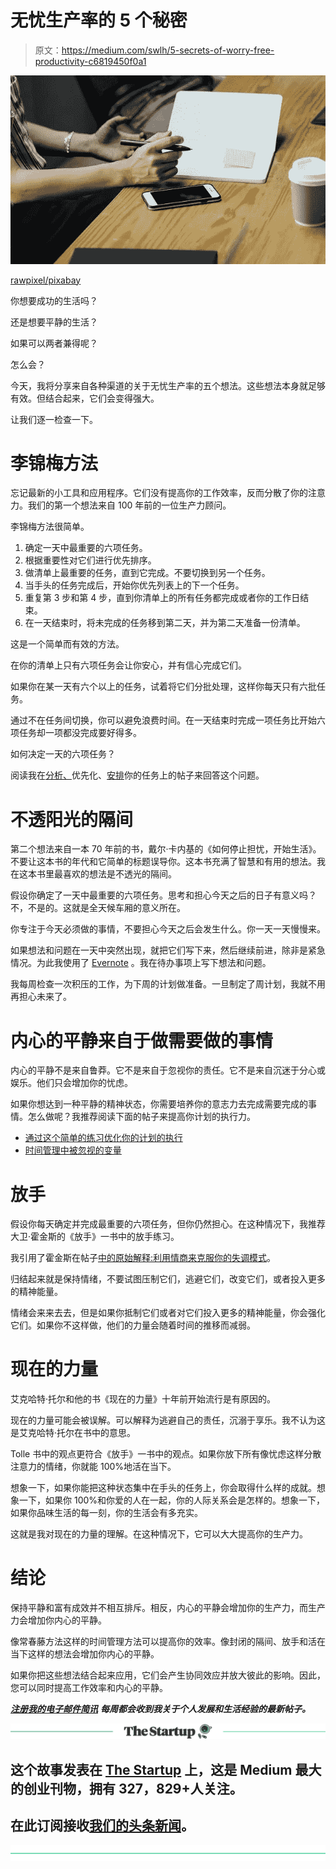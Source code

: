 # 无忧生产率的 5 个秘密

> 原文：<https://medium.com/swlh/5-secrets-of-worry-free-productivity-c6819450f0a1>

![](img/9ffc86bebad6f9e55d89ee4b9c3f37a3.png)

[rawpixel/pixabay](https://pixabay.com/en/arms-beverage-communication-3404941/)

你想要成功的生活吗？

还是想要平静的生活？

如果可以两者兼得呢？

怎么会？

今天，我将分享来自各种渠道的关于无忧生产率的五个想法。这些想法本身就足够有效。但结合起来，它们会变得强大。

让我们逐一检查一下。

# 李锦梅方法

忘记最新的小工具和应用程序。它们没有提高你的工作效率，反而分散了你的注意力。我们的第一个想法来自 100 年前的一位生产力顾问。

李锦梅方法很简单。

1.  确定一天中最重要的六项任务。
2.  根据重要性对它们进行优先排序。
3.  做清单上最重要的任务，直到它完成。不要切换到另一个任务。
4.  当手头的任务完成后，开始你优先列表上的下一个任务。
5.  重复第 3 步和第 4 步，直到你清单上的所有任务都完成或者你的工作日结束。
6.  在一天结束时，将未完成的任务移到第二天，并为第二天准备一份清单。

这是一个简单而有效的方法。

在你的清单上只有六项任务会让你安心，并有信心完成它们。

如果你在某一天有六个以上的任务，试着将它们分批处理，这样你每天只有六批任务。

通过不在任务间切换，你可以避免浪费时间。在一天结束时完成一项任务比开始六项任务却一项都没完成要好得多。

如何决定一天的六项任务？

阅读我在[分析、](https://ideavisionaction.com/productivity/the-simple-formula-of-time-management/)优先化、[安排](https://ideavisionaction.com/productivity/what-gets-scheduled-gets-done/)你的任务上的帖子来回答这个问题。

# 不透阳光的隔间

第二个想法来自一本 70 年前的书，戴尔·卡内基的《如何停止担忧，开始生活》。不要让这本书的年代和它简单的标题误导你。这本书充满了智慧和有用的想法。我在这本书里最喜欢的想法是不透光的隔间。

假设你确定了一天中最重要的六项任务。思考和担心今天之后的日子有意义吗？不，不是的。这就是全天候车厢的意义所在。

你专注于今天必须做的事情，不要担心今天之后会发生什么。你一天一天慢慢来。

如果想法和问题在一天中突然出现，就把它们写下来，然后继续前进，除非是紧急情况。为此我使用了 [Evernote](https://ideavisionaction.com/productivity/the-app-that-i-use-the-most/) 。我在待办事项上写下想法和问题。

我每周检查一次积压的工作，为下周的计划做准备。一旦制定了周计划，我就不用再担心未来了。

# 内心的平静来自于做需要做的事情

内心的平静不是来自鲁莽。它不是来自于忽视你的责任。它不是来自沉迷于分心或娱乐。他们只会增加你的忧虑。

如果你想达到一种平静的精神状态，你需要培养你的意志力去完成需要完成的事情。怎么做呢？我推荐阅读下面的帖子来提高你计划的执行力。

*   [通过这个简单的练习优化你的计划的执行](https://ideavisionaction.com/productivity/optimize-the-execution-of-your-plans-with-this-simple-exercise/)
*   [时间管理中被忽视的变量](https://ideavisionaction.com/productivity/the-overlooked-variable-of-time-management/)

# 放手

假设你每天确定并完成最重要的六项任务，但你仍然担心。在这种情况下，我推荐大卫·霍金斯的《放手》一书中的放手练习。

我引用了霍金斯在帖子[中的原始解释:利用情商来克服你的失调模式](https://ideavisionaction.com/personal-development/using-emotional-intelligence-to-overcome-your-dysfunctional-patterns/)。

归结起来就是保持情绪，不要试图压制它们，逃避它们，改变它们，或者投入更多的精神能量。

情绪会来来去去，但是如果你抵制它们或者对它们投入更多的精神能量，你会强化它们。如果你不这样做，他们的力量会随着时间的推移而减弱。

# 现在的力量

艾克哈特·托尔和他的书《现在的力量》十年前开始流行是有原因的。

现在的力量可能会被误解。可以解释为逃避自己的责任，沉溺于享乐。我不认为这是艾克哈特·托尔在书中的意思。

Tolle 书中的观点更符合《放手》一书中的观点。如果你放下所有像忧虑这样分散注意力的情绪，你就能 100%地活在当下。

想象一下，如果你能把这种状态集中在手头的任务上，你会取得什么样的成就。想象一下，如果你 100%和你爱的人在一起，你的人际关系会是怎样的。想象一下，如果你品味生活的每一刻，你的生活会有多充实。

这就是我对现在的力量的理解。在这种情况下，它可以大大提高你的生产力。

# 结论

保持平静和富有成效并不相互排斥。相反，内心的平静会增加你的生产力，而生产力会增加你内心的平静。

像常春藤方法这样的时间管理方法可以提高你的效率。像封闭的隔间、放手和活在当下这样的想法会增加你内心的平静。

如果你把这些想法结合起来应用，它们会产生协同效应并放大彼此的影响。因此，您可以同时提高工作效率和内心的平静。

[***注册我的电子邮件简讯***](https://ideavisionaction.com/email-newsletter/) ***每周都会收到我关于个人发展和生活经验的最新帖子。***

[![](img/308a8d84fb9b2fab43d66c117fcc4bb4.png)](https://medium.com/swlh)

## 这个故事发表在 [The Startup](https://medium.com/swlh) 上，这是 Medium 最大的创业刊物，拥有 327，829+人关注。

## 在此订阅接收[我们的头条新闻](http://growthsupply.com/the-startup-newsletter/)。

[![](img/b0164736ea17a63403e660de5dedf91a.png)](https://medium.com/swlh)